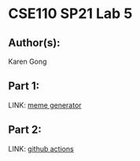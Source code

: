 # CSE110 SP21 Lab 5

## Author(s):
Karen Gong

## Part 1:

LINK: [meme generator](https://kwgong.github.io/Lab5/)

## Part 2:

LINK: [github actions](https://github.com/kwgong/github-actions-for-ci.git)
